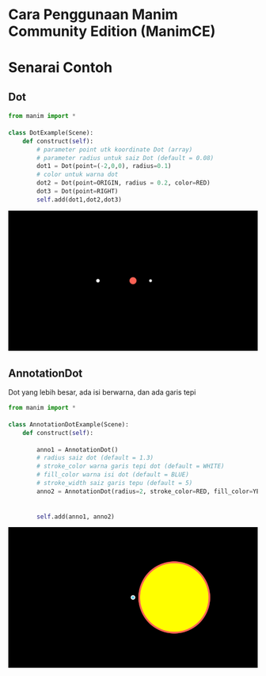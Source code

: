 # Cara Penggunaan Manim Community Edition (ManimCE)

# Senarai Contoh

## Dot
```python
from manim import *

class DotExample(Scene):
    def construct(self):
        # parameter point utk koordinate Dot (array)
        # parameter radius untuk saiz Dot (default = 0.08)
        dot1 = Dot(point=(-2,0,0), radius=0.1)
        # color untuk warna dot
        dot2 = Dot(point=ORIGIN, radius = 0.2, color=RED)
        dot3 = Dot(point=RIGHT)
        self.add(dot1,dot2,dot3)
```
![Contoh Dot](image/DotExample_ManimCE_v0.15.2.png)

## AnnotationDot
Dot yang lebih besar, ada isi berwarna, dan ada garis tepi

```python
from manim import *

class AnnotationDotExample(Scene):
    def construct(self):

        anno1 = AnnotationDot()
        # radius saiz dot (default = 1.3)
        # stroke_color warna garis tepi dot (default = WHITE)
        # fill_color warna isi dot (default = BLUE)
        # stroke_width saiz garis tepu (default = 5)
        anno2 = AnnotationDot(radius=2, stroke_color=RED, fill_color=YELLOW, stroke_width=10).next_to(anno1,RIGHT)


        self.add(anno1, anno2)
```
![AnnotationDot](image/AnnotationDotExample_ManimCE_v0.15.2.png)

